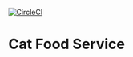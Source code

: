 [![CircleCI](https://circleci.com/gh/Banzo91/cat-food-service.svg?style=svg&circle-token=8f685287f1318d5fe6232e0d59561f90d2ba650b)](https://circleci.com/gh/Banzo91/cat-food-service)
# Cat Food Service